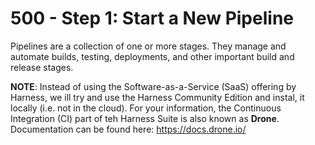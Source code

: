 # 500 - Step 1: Start a New Pipeline

Pipelines are a collection of one or more stages. They manage and automate builds, testing, deployments, and other important build and release stages.

**NOTE**: Instead of using the Software-as-a-Service (SaaS) offering by Harness, we ill try and use the Harness Community Edition and instal, it locally (i.e. not in the cloud). For your information, the Continuous Integration (CI) part of teh Harness Suite is also known as **Drone**. Documentation can be found here: https://docs.drone.io/


